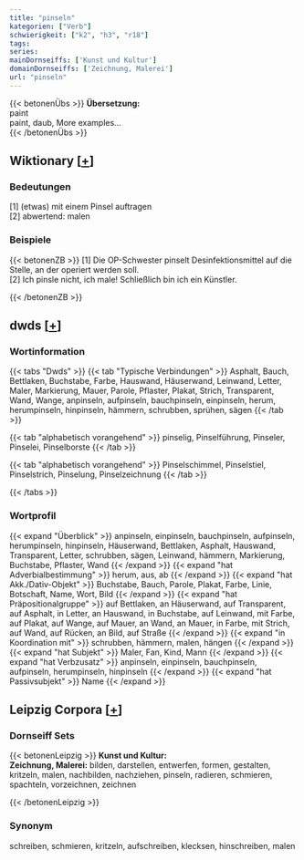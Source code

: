 ```yaml
---
title: "pinseln"
kategorien: ["Verb"]
schwierigkeit: ["k2", "h3", "r18"]
tags:
series:
mainDornseiffs: ['Kunst und Kultur']
domainDornseiffs: ['Zeichnung, Malerei']
url: "pinseln"
---
```


{{< betonenÜbs >}}
**Übersetzung:**  
paint  
paint, daub, More examples...  
{{< /betonenÜbs >}}

## Wiktionary [[+](https://de.wiktionary.org/wiki/pinseln)]

### Bedeutungen
[1] (etwas) mit einem Pinsel auftragen  
[2] abwertend: malen  

### Beispiele
{{< betonenZB >}}
[1] Die OP-Schwester pinselt Desinfektionsmittel auf die Stelle, an der operiert werden soll.  
[2] Ich pinsle nicht, ich male! Schließlich bin ich ein Künstler.  

{{< /betonenZB >}}


## dwds [[+](https://www.dwds.de/wb/pinseln)]

### Wortinformation
{{< tabs "Dwds" >}}
{{< tab "Typische Verbindungen" >}}
Asphalt, Bauch, Bettlaken, Buchstabe, Farbe, Hauswand, Häuserwand, Leinwand, Letter, Maler, Markierung, Mauer, Parole, Pflaster, Plakat, Strich, Transparent, Wand, Wange, anpinseln, aufpinseln, bauchpinseln, einpinseln, herum, herumpinseln, hinpinseln, hämmern, schrubben, sprühen, sägen
{{< /tab >}}

{{< tab "alphabetisch vorangehend" >}}
pinselig, Pinselführung, Pinseler, Pinselei, Pinselborste
{{< /tab >}}

{{< tab "alphabetisch vorangehend" >}}
Pinselschimmel, Pinselstiel, Pinselstrich, Pinselung, Pinselzeichnung
{{< /tab >}}

{{< /tabs >}}

### Wortprofil
{{< expand "Überblick" >}} anpinseln, einpinseln, bauchpinseln, aufpinseln, herumpinseln, hinpinseln, Häuserwand, Bettlaken, Asphalt, Hauswand, Transparent, Letter, schrubben, sägen, Leinwand, hämmern, Markierung, Buchstabe, Pflaster, Wand {{< /expand >}}
{{< expand "hat Adverbialbestimmung" >}} herum, aus, ab {{< /expand >}}
{{< expand "hat Akk./Dativ-Objekt" >}} Buchstabe, Bauch, Parole, Plakat, Farbe, Linie, Botschaft, Name, Wort, Bild {{< /expand >}}
{{< expand "hat Präpositionalgruppe" >}} auf Bettlaken, an Häuserwand, auf Transparent, auf Asphalt, in Letter, an Hauswand, in Buchstabe, auf Leinwand, mit Farbe, auf Plakat, auf Wange, auf Mauer, an Wand, an Mauer, in Farbe, mit Strich, auf Wand, auf Rücken, an Bild, auf Straße {{< /expand >}}
{{< expand "in Koordination mit" >}} schrubben, hämmern, malen, hängen {{< /expand >}}
{{< expand "hat Subjekt" >}} Maler, Fan, Kind, Mann {{< /expand >}}
{{< expand "hat Verbzusatz" >}} anpinseln, einpinseln, bauchpinseln, aufpinseln, herumpinseln, hinpinseln {{< /expand >}}
{{< expand "hat Passivsubjekt" >}} Name {{< /expand >}}

## Leipzig Corpora [[+](https://corpora.uni-leipzig.de/en/res?word=pinseln&corpusId=deu_newscrawl-public_2018)]

### Dornseiff Sets
{{< betonenLeipzig >}}
**Kunst und Kultur:**  
**Zeichnung, Malerei:** bilden, darstellen, entwerfen, formen, gestalten, kritzeln, malen, nachbilden, nachziehen, pinseln, radieren, schmieren, spachteln, vorzeichnen, zeichnen  

{{< /betonenLeipzig >}}

### Synonym
schreiben, schmieren, kritzeln, aufschreiben, klecksen, hinschreiben, malen


